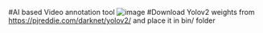 #AI based Video annotation tool
![image](https://user-images.githubusercontent.com/53175489/147379931-0feea271-f5ce-4691-83f4-fb12a36bec89.png)
#Download Yolov2 weights from https://pjreddie.com/darknet/yolov2/ and place it in bin/ folder
